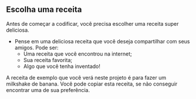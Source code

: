 ## Escolha uma receita

Antes de começar a codificar, você precisa escolher uma receita super deliciosa.

+ Pense em uma deliciosa receita que você deseja compartilhar com seus amigos. Pode ser: 
    + Uma receita que você encontrou na internet;
    + Sua receita favorita;
    + Algo que você tenha inventado!

A receita de exemplo que você verá neste projeto é para fazer um milkshake de banana. Você pode copiar esta receita, se não conseguir encontrar uma de sua preferência.